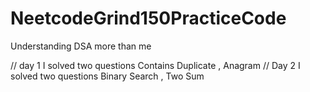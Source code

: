 # NeetcodeGrind150PracticeCode
Understanding DSA more than me 

// day 1 I solved two questions Contains Duplicate , Anagram 
// Day 2 I solved two questions Binary Search , Two Sum
